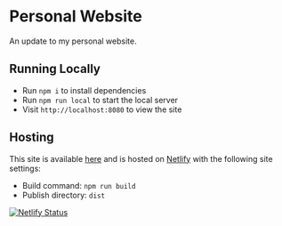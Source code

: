 # Personal Website

An update to my personal website.

## Running Locally

- Run `npm i` to install dependencies
- Run `npm run local` to start the local server
- Visit `http://localhost:8080` to view the site

## Hosting

This site is available [here](https://zg-personal2.netlify.app) and is hosted on [Netlify](https://netlify.com) with the following site settings:

- Build command: `npm run build`
- Publish directory: `dist`

[![Netlify Status](https://api.netlify.com/api/v1/badges/ea8e6080-6311-4691-81a1-ae6d5d9301aa/deploy-status)](https://app.netlify.com/sites/zg-personal2/deploys)
